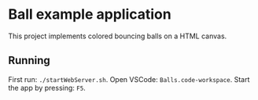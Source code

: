 # Ball example application

This project implements colored bouncing balls on a HTML canvas.

## Running

First run: `./startWebServer.sh`.
Open VSCode: `Balls.code-workspace`.
Start the app by pressing: `F5`.

